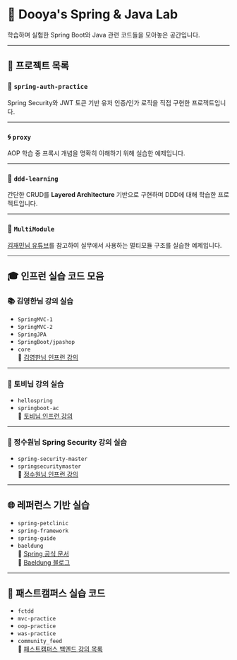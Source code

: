 # 🌱 Dooya's Spring & Java Lab

학습하며 실험한 Spring Boot와 Java 관련 코드들을 모아놓은 공간입니다.

---

## 📁 프로젝트 목록

### 🔐 `spring-auth-practice`
Spring Security와 JWT 토큰 기반 유저 인증/인가 로직을 직접 구현한 프로젝트입니다.

---

### 🌀 `proxy`
AOP 학습 중 프록시 개념을 명확히 이해하기 위해 실습한 예제입니다.

---

### 🧱 `ddd-learning`
간단한 CRUD를 **Layered Architecture** 기반으로 구현하며 DDD에 대해 학습한 프로젝트입니다.

---

### 🧩 `MultiModule`
[김재민님 유튜브](https://www.youtube.com/@geminikims)를 참고하여 실무에서 사용하는 멀티모듈 구조를 실습한 예제입니다.

---

## 🎓 인프런 실습 코드 모음

### 📚 김영한님 강의 실습
- `SpringMVC-1`
- `SpringMVC-2`
- `SpringJPA`
- `SpringBoot/jpashop`
- `core`  
🔗 [김영한님 인프런 강의](https://www.inflearn.com/search?s=%EA%B9%80%EC%98%81%ED%95%9C)

---

### 📘 토비님 강의 실습
- `hellospring`
- `springboot-ac`  
🔗 [토비님 인프런 강의](https://www.inflearn.com/search?s=%ED%86%A0%EB%B9%84)

---

### 🔐 정수원님 Spring Security 강의 실습
- `spring-security-master`
- `springsecuritymaster`  
🔗 [정수원님 인프런 강의](https://www.inflearn.com/search?s=%EC%A0%95%EC%88%98%EC%9B%90)

---

## 🌐 레퍼런스 기반 실습

- `spring-petclinic`
- `spring-framework`
- `spring-guide`
- `baeldung`  
🔗 [Spring 공식 문서](https://spring.io/projects/spring-boot)  
🔗 [Baeldung 블로그](https://www.baeldung.com/)

---

## 🚀 패스트캠퍼스 실습 코드

- `fctdd`
- `mvc-practice`
- `oop-practice`
- `was-practice`
- `community_feed`  
🔗 [패스트캠퍼스 백엔드 강의 목록](https://fastcampus.co.kr/search?keyword=%EB%B0%B1%EC%97%94%EB%93%9C)
